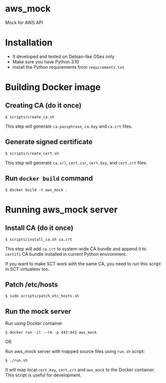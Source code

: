 # aws_mock
Mock for AWS API

# Installation
- It developed and tested on Debian-like OSes only
- Make sure you have Python 3.10
- install the Python requirements from `requirements.txt`

# Building Docker image

## Creating CA (do it once)

    $ scripts/create_ca.sh

This step will generate `ca.passphrase`, `ca.key` and `ca.crt` files.

## Generate signed certificate

    $ scripts/create_cert.sh

This step will generate `ca.srl`, `cert.csr`, `cert.key`, and `cert.crt` files.

## Run `docker build` command

    $ docker build -t aws_mock .

# Running aws_mock server

## Install CA (do it once)

    $ scripts/install_ca.sh ca.crt

This step will add `ca.crt` to system-wide CA bundle and append it to `certifi` CA bundle installed in current 
Python environment.

If you want to make SCT work with the same CA, you need to run this script in SCT virtualenv too.

## Patch /etc/hosts

    $ sudo scripts/patch_etc_hosts.sh

## Run the  mock server 
Run using  Docker container

    $ docker run -it --rm -p 443:443 aws_mock

OR

Run aws_mock server with mapped source files using `run.sh` script:

    $ ./run.sh

It will map local `cert.key`, `cert.crt` and `aws_mock` to the Docker container.
This script is useful for development.
